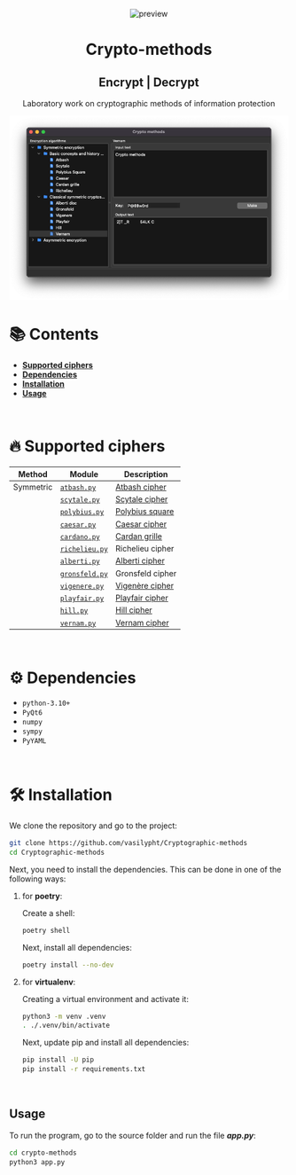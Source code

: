 <p align="center">
    <img src="/crypto-methods/resources/icons/icon-app-128px.png" alt="preview">
</p>
<div>
    <h1 align="center">Crypto-methods</h1>
    <h2 align="center">Encrypt | Decrypt</h2>
    <p align="center">Laboratory work on cryptographic methods of information protection</p>
</div>

![crypto-methods-image1](/resources/screenshots/image-app.png)


# :books: Contents

- [**Supported ciphers**](#fire-supported-ciphers)
- [**Dependencies**](#gear-dependencies)
- [**Installation**](#hammer_and_wrench-installation)
- [**Usage**](#usage)

<br>

# :fire: Supported ciphers


| Method    | Module                                                            | Description                                                           |
|-----------|-------------------------------------------------------------------|-----------------------------------------------------------------------|
| Symmetric | [`atbash.py`](/crypto-methods/methods/symmetric/atbash.py)        | [Atbash cipher](https://en.wikipedia.org/wiki/Atbash)                 |
|           | [`scytale.py`](/crypto-methods/methods/symmetric/scytale.py)      | [Scytale cipher](https://en.wikipedia.org/wiki/Scytale)               |
|           | [`polybius.py`](/crypto-methods/methods/symmetric/polybius.py)    | [Polybius square](https://en.wikipedia.org/wiki/Polybius_square)      |
|           | [`caesar.py`](/crypto-methods/methods/symmetric/caesar.py)        | [Caesar cipher](https://en.wikipedia.org/wiki/Caesar_cipher)          |
|           | [`cardano.py`](/crypto-methods/methods/symmetric/cardano.py)      | [Cardan grille](https://en.wikipedia.org/wiki/Cardan_grille)          |
|           | [`richelieu.py`](/crypto-methods/methods/symmetric/richelieu.py)  | Richelieu cipher                                                      |
|           | [`alberti.py`](/crypto-methods/methods/symmetric/alberti.py)      | [Alberti cipher](https://en.wikipedia.org/wiki/Alberti_cipher)        |
|           | [`gronsfeld.py`](/crypto-methods/methods/symmetric/gronsfeld.py)  | Gronsfeld cipher                                                      |
|           | [`vigenere.py`](/crypto-methods/methods/symmetric/vigenere.py)    | [Vigenère cipher](https://en.wikipedia.org/wiki/Vigen%C3%A8re_cipher) |
|           | [`playfair.py`](/crypto-methods/methods/symmetric/playfair.py)    | [Playfair cipher](https://en.wikipedia.org/wiki/Playfair_cipher)      |
|           | [`hill.py`](/crypto-methods/methods/symmetric/hill.py)            | [Hill cipher](https://en.wikipedia.org/wiki/Hill_cipher)              |
|           | [`vernam.py`](/crypto-methods/methods/symmetric/vernam.py)        | [Vernam cipher](https://en.wikipedia.org/wiki/One-time_pad)           |

<br>

# :gear: Dependencies

- `python-3.10+`
- `PyQt6`
- `numpy`
- `sympy`
- `PyYAML`

<br>

# :hammer_and_wrench: Installation

We clone the repository and go to the project:

```zsh
git clone https://github.com/vasilypht/Cryptographic-methods
cd Cryptographic-methods
```

Next, you need to install the dependencies. This can be done in one of the following ways:

 1. for **poetry**:
    
    Create a shell:
 
    ```zsh
    poetry shell
    ```
    
    Next, install all dependencies:

    ```zsh
    poetry install --no-dev
    ```

 2. for **virtualenv**:

    Creating a virtual environment and activate it:

    ```zsh
    python3 -m venv .venv
    . ./.venv/bin/activate
    ```
    
    Next, update pip and install all dependencies:

    ```zsh
    pip install -U pip
    pip install -r requirements.txt
    ```

<br>

## Usage

To run the program, go to the source folder and run the file ***app.py***:

```zsh
cd crypto-methods
python3 app.py
```

